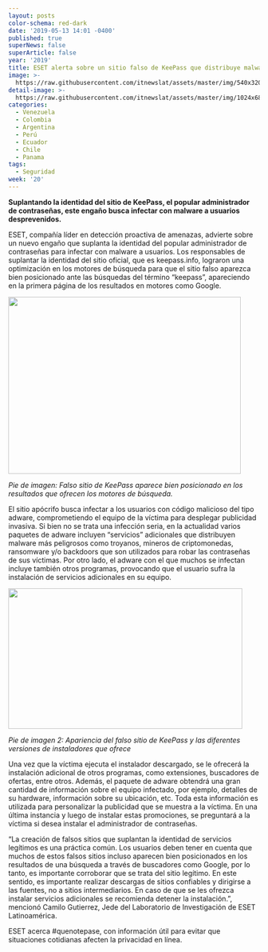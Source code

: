```yaml
---
layout: posts
color-schema: red-dark
date: '2019-05-13 14:01 -0400'
published: true
superNews: false
superArticle: false
year: '2019'
title: ESET alerta sobre un sitio falso de KeePass que distribuye malware
image: >-
  https://raw.githubusercontent.com/itnewslat/assets/master/img/540x320/Malware-p.jpg
detail-image: >-
  https://raw.githubusercontent.com/itnewslat/assets/master/img/1024x680/Malware-g.jpg
categories:
  - Venezuela
  - Colombia
  - Argentina
  - Perú
  - Ecuador
  - Chile
  - Panama
tags:
  - Seguridad
week: '20'
---
```

**Suplantando la identidad del sitio de KeePass, el popular administrador de contraseñas, este engaño busca infectar con malware a usuarios desprevenidos.**

ESET, compañía líder en detección proactiva de amenazas, advierte sobre un nuevo engaño que suplanta la identidad del popular administrador de contraseñas para infectar con malware a usuarios. Los responsables de suplantar la identidad del sitio oficial, que es keepass.info, lograron una optimización en los motores de búsqueda para que el sitio falso aparezca bien posicionado ante las búsquedas del término “keepass”, apareciendo en la primera página de los resultados en motores como Google.

<img class="alignleft" src="https://www.welivesecurity.com/wp-content/uploads/2019/05/falso-sitio-keepass.jpg" alt="" width="466" height="354" />
 
_Pie de imagen: Falso sitio de KeePass aparece bien posicionado en los resultados que ofrecen los motores de búsqueda._

El sitio apócrifo busca infectar a los usuarios con código malicioso del tipo adware, comprometiendo el equipo de la víctima para desplegar publicidad invasiva. Si bien no se trata una infección seria, en la actualidad varios paquetes de adware incluyen “servicios” adicionales que distribuyen malware más peligrosos como troyanos, mineros de criptomonedas, ransomware y/o backdoors que son utilizados para robar las contraseñas de sus víctimas. Por otro lado, el adware con el que muchos se infectan incluye también otros programas, provocando que el usuario sufra la instalación de servicios adicionales en su equipo.

<img class="alignleft" src="https://www.welivesecurity.com/wp-content/uploads/2019/05/falso-sitio-keepass-2.jpg" alt="" width="469" height="281" />
 
_Pie de imagen 2: Apariencia del falso sitio de KeePass y las diferentes versiones de instaladores que ofrece_

Una vez que la víctima ejecuta el instalador descargado, se le ofrecerá la instalación adicional de otros programas, como extensiones, buscadores de ofertas, entre otros. Además, el paquete de adware obtendrá una gran cantidad de información sobre el equipo infectado, por ejemplo, detalles de su hardware, información sobre su ubicación, etc. Toda esta información es utilizada para personalizar la publicidad que se muestra a la víctima. En una última instancia y luego de instalar estas promociones, se preguntará a la víctima si desea instalar el administrador de contraseñas.

“La creación de falsos sitios que suplantan la identidad de servicios legítimos es una práctica común. Los usuarios deben tener en cuenta que muchos de estos falsos sitios incluso aparecen bien posicionados en los resultados de una búsqueda a través de buscadores como Google, por lo tanto, es importante corroborar que se trata del sitio legítimo. En este sentido, es importante realizar descargas de sitios confiables y dirigirse a las fuentes, no a sitios intermediarios. En caso de que se les ofrezca instalar servicios adicionales se recomienda detener la instalación.”, mencionó Camilo Gutierrez, Jede del Laboratorio de Investigación de ESET Latinoamérica.

ESET acerca #quenotepase, con información útil para evitar que situaciones cotidianas afecten la privacidad en línea.
